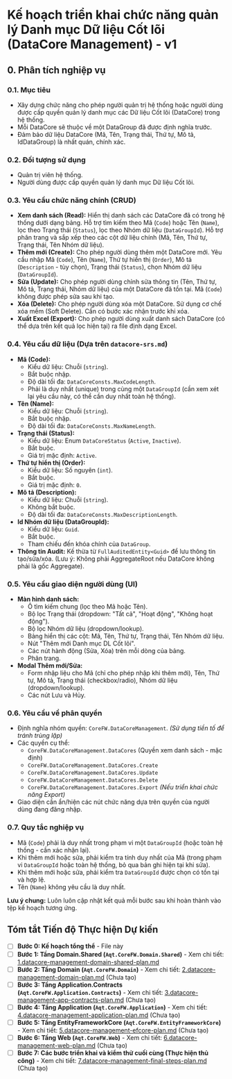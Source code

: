 # Kế hoạch triển khai chức năng quản lý Danh mục Dữ liệu Cốt lõi (DataCore Management) - v1

## 0. Phân tích nghiệp vụ

### 0.1. Mục tiêu
- Xây dựng chức năng cho phép người quản trị hệ thống hoặc người dùng được cấp quyền quản lý danh mục các Dữ liệu Cốt lõi (DataCore) trong hệ thống.
- Mỗi DataCore sẽ thuộc về một DataGroup đã được định nghĩa trước.
- Đảm bảo dữ liệu DataCore (Mã, Tên, Trạng thái, Thứ tự, Mô tả, IdDataGroup) là nhất quán, chính xác.

### 0.2. Đối tượng sử dụng
- Quản trị viên hệ thống.
- Người dùng được cấp quyền quản lý danh mục Dữ liệu Cốt lõi.

### 0.3. Yêu cầu chức năng chính (CRUD)
- **Xem danh sách (Read):** Hiển thị danh sách các DataCore đã có trong hệ thống dưới dạng bảng. Hỗ trợ tìm kiếm theo Mã (`Code`) hoặc Tên (`Name`), lọc theo Trạng thái (`Status`), lọc theo Nhóm dữ liệu (`DataGroupId`). Hỗ trợ phân trang và sắp xếp theo các cột dữ liệu chính (Mã, Tên, Thứ tự, Trạng thái, Tên Nhóm dữ liệu).
- **Thêm mới (Create):** Cho phép người dùng thêm một DataCore mới. Yêu cầu nhập Mã (`Code`), Tên (`Name`), Thứ tự hiển thị (`Order`), Mô tả (`Description` - tùy chọn), Trạng thái (`Status`), chọn Nhóm dữ liệu (`DataGroupId`).
- **Sửa (Update):** Cho phép người dùng chỉnh sửa thông tin (Tên, Thứ tự, Mô tả, Trạng thái, Nhóm dữ liệu) của một DataCore đã tồn tại. Mã (`Code`) không được phép sửa sau khi tạo.
- **Xóa (Delete):** Cho phép người dùng xóa một DataCore. Sử dụng cơ chế xóa mềm (Soft Delete). Cần có bước xác nhận trước khi xóa.
- **Xuất Excel (Export):** Cho phép người dùng xuất danh sách DataCore (có thể dựa trên kết quả lọc hiện tại) ra file định dạng Excel.

### 0.4. Yêu cầu dữ liệu (Dựa trên `datacore-srs.md`)
- **Mã (Code):**
    - Kiểu dữ liệu: Chuỗi (`string`).
    - Bắt buộc nhập.
    - Độ dài tối đa: `DataCoreConsts.MaxCodeLength`.
    - Phải là duy nhất (unique) trong cùng một `DataGroupId` (cần xem xét lại yêu cầu này, có thể cần duy nhất toàn hệ thống).
- **Tên (Name):**
    - Kiểu dữ liệu: Chuỗi (`string`).
    - Bắt buộc nhập.
    - Độ dài tối đa: `DataCoreConsts.MaxNameLength`.
- **Trạng thái (Status):**
    - Kiểu dữ liệu: Enum `DataCoreStatus` (`Active`, `Inactive`).
    - Bắt buộc.
    - Giá trị mặc định: `Active`.
- **Thứ tự hiển thị (Order):**
    - Kiểu dữ liệu: Số nguyên (`int`).
    - Bắt buộc.
    - Giá trị mặc định: `0`.
- **Mô tả (Description):**
    - Kiểu dữ liệu: Chuỗi (`string`).
    - Không bắt buộc.
    - Độ dài tối đa: `DataCoreConsts.MaxDescriptionLength`.
- **Id Nhóm dữ liệu (DataGroupId):**
    - Kiểu dữ liệu: `Guid`.
    - Bắt buộc.
    - Tham chiếu đến khóa chính của `DataGroup`.
- **Thông tin Audit:** Kế thừa từ `FullAuditedEntity<Guid>` để lưu thông tin tạo/sửa/xóa. (Lưu ý: Không phải AggregateRoot nếu DataCore không phải là gốc Aggregate).

### 0.5. Yêu cầu giao diện người dùng (UI)
- **Màn hình danh sách:**
    - Ô tìm kiếm chung (lọc theo Mã hoặc Tên).
    - Bộ lọc Trạng thái (dropdown: "Tất cả", "Hoạt động", "Không hoạt động").
    - Bộ lọc Nhóm dữ liệu (dropdown/lookup).
    - Bảng hiển thị các cột: Mã, Tên, Thứ tự, Trạng thái, Tên Nhóm dữ liệu.
    - Nút "Thêm mới Danh mục DL Cốt lõi".
    - Các nút hành động (Sửa, Xóa) trên mỗi dòng của bảng.
    - Phân trang.
- **Modal Thêm mới/Sửa:**
    - Form nhập liệu cho Mã (chỉ cho phép nhập khi thêm mới), Tên, Thứ tự, Mô tả, Trạng thái (checkbox/radio), Nhóm dữ liệu (dropdown/lookup).
    - Các nút Lưu và Hủy.

### 0.6. Yêu cầu về phân quyền
- Định nghĩa nhóm quyền: `CoreFW.DataCoreManagement`. *(Sử dụng tiền tố để tránh trùng lặp)*
- Các quyền cụ thể:
    - `CoreFW.DataCoreManagement.DataCores` (Quyền xem danh sách - mặc định)
    - `CoreFW.DataCoreManagement.DataCores.Create`
    - `CoreFW.DataCoreManagement.DataCores.Update`
    - `CoreFW.DataCoreManagement.DataCores.Delete`
    - `CoreFW.DataCoreManagement.DataCores.Export` *(Nếu triển khai chức năng Export)*
- Giao diện cần ẩn/hiện các nút chức năng dựa trên quyền của người dùng đang đăng nhập.

### 0.7. Quy tắc nghiệp vụ
- Mã (`Code`) phải là duy nhất trong phạm vi một `DataGroupId` (hoặc toàn hệ thống - cần xác nhận lại).
- Khi thêm mới hoặc sửa, phải kiểm tra tính duy nhất của Mã (trong phạm vi `DataGroupId` hoặc toàn hệ thống, bỏ qua bản ghi hiện tại khi sửa).
- Khi thêm mới hoặc sửa, phải kiểm tra `DataGroupId` được chọn có tồn tại và hợp lệ.
- Tên (`Name`) không yêu cầu là duy nhất.

**Lưu ý chung:** Luôn luôn cập nhật kết quả mỗi bước sau khi hoàn thành vào tệp kế hoạch tương ứng.

## Tóm tắt Tiến độ Thực hiện Dự kiến

- [ ] **Bước 0: Kế hoạch tổng thể** - File này
- [ ] **Bước 1: Tầng Domain.Shared (`Aqt.CoreFW.Domain.Shared`)** - Xem chi tiết: [1.datacore-management-domain-shared-plan.md](./1.datacore-management-domain-shared-plan.md)
- [ ] **Bước 2: Tầng Domain (`Aqt.CoreFW.Domain`)** - Xem chi tiết: [2.datacore-management-domain-plan.md](./2.datacore-management-domain-plan.md) (Chưa tạo)
- [ ] **Bước 3: Tầng Application.Contracts (`Aqt.CoreFW.Application.Contracts`)** - Xem chi tiết: [3.datacore-management-app-contracts-plan.md](./3.datacore-management-app-contracts-plan.md) (Chưa tạo)
- [ ] **Bước 4: Tầng Application (`Aqt.CoreFW.Application`)** - Xem chi tiết: [4.datacore-management-application-plan.md](./4.datacore-management-application-plan.md) (Chưa tạo)
- [ ] **Bước 5: Tầng EntityFrameworkCore (`Aqt.CoreFW.EntityFrameworkCore`)** - Xem chi tiết: [5.datacore-management-efcore-plan.md](./5.datacore-management-efcore-plan.md) (Chưa tạo)
- [ ] **Bước 6: Tầng Web (`Aqt.CoreFW.Web`)** - Xem chi tiết: [6.datacore-management-web-plan.md](./6.datacore-management-web-plan.md) (Chưa tạo)
- [ ] **Bước 7: Các bước triển khai và kiểm thử cuối cùng (Thực hiện thủ công)** - Xem chi tiết: [7.datacore-management-final-steps-plan.md](./7.datacore-management-final-steps-plan.md) (Chưa tạo) 